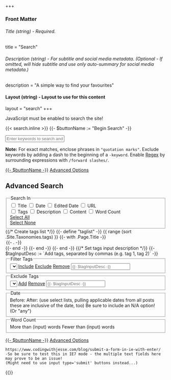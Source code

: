 +++
### Front Matter

###### Title (string) - Required.
title = "Search"

###### Description (string) - For subtitle and social media metadata. (Optional - If omitted, will hide subtitle and use only auto-summary for social media metadata.)
description = "A simple way to find your favourites"

#### Layout (string) - Layout to use for this content
layout = "search"
+++

<noscript>JavaScript must be enabled to search the site!</noscript>

{{< search.inline >}}
{{- $buttonName := "Begin Search" -}}
<form class='js-only' action='javascript:search();'>
	<input id='search-input' class='text-input long' placeholder='Enter keywords to search and click "{{- $buttonName -}}"' title='Enter a search query and click "{{- $buttonName -}}"'/>
	<p class='search-tip'>
		<b>Note:</b> For exact matches, enclose phrases in <code>"quotation marks"</code>. Exclude keywords by adding a dash to the beginning of a <code>-keyword</code>. Enable <a href='https://en.wikipedia.org/wiki/Regular_expression'>Regex</a> by surrounding expressions with <code>/forward slashes/</code>.</p>
	<p id='error-box' class='error-box hidden'></p>
	<p class='search-buttons'>
		<a href='javascript:search();' class='search-go'>{{- $buttonName -}}</a>
		<a href='javascript:openAdvanced();' id='search-adv'>Advanced Options</a>
	</p>
	<div id='advanced-opt' class=''>
		<h2>Advanced Search</h2>
		<fieldset>
			<legend>Search In</legend>
			<div class='loc-col left-col'>
				<span class='loc-item'>
					<input type='checkbox' id='loc-title' name='search-loc' value='title'>
					<label for='loc-title'>Title</label>
				</span>
				<span class='loc-item'>
					<input type='checkbox' id='loc-date' name='search-loc' value='date'>
					<label for='loc-date'>Date</label>
				</span>
				<span class='loc-item'>
					<input type='checkbox' id='loc-edited' name='search-loc' value='edited'>
					<label for='loc-edited'>Edited Date</label>
				</span>
				<span class='loc-item'>
					<input type='checkbox' id='loc-link' name='search-loc' value='link'>
					<label for='loc-link'>URL</label>
				</span>
			</div>
			<div class='loc-col right-col'>
				<span class='loc-item'>
					<input type='checkbox' id='loc-tags' name='search-loc' value='tags'>
					<label for='loc-tags'>Tags</label>
				</span>
				<span class='loc-item'>
					<input type='checkbox' id='loc-desc' name='search-loc' value='desc'>
					<label for='loc-desc'>Description</label>
				</span>
				<span class='loc-item'>
					<input type='checkbox' id='loc-text' name='search-loc' value='text'>
					<label for='loc-text'>Content</label>
				</span>
				<span class='loc-item'>
					<input type='checkbox' id='loc-words' name='search-loc' value='words'>
					<label for='loc-words'>Word Count</label>
				</span>
			</div>
			<div class='loc-col left-col'>
				<a href='javascript:locAll();'>Select All</a>
			</div>
			<div class='loc-col right-col'>
				<a href='javascript:locNone();'>Select None</a>
			</div>
		</fieldset>
			{{/* Create tags list */}}
			{{- define "taglist" -}}
				{{ range (sort .Site.Taxonomies.tags) }}
					{{- with .Page.Title -}}
						<option value='{{- . -}}'>{{- . -}}</option>
					{{- end -}}
				{{- end -}}
			{{- end -}}
			{{/* Set tags input description */}}
			{{- $tagInputDesc := `Add tags, separated by commas (e.g. tag 1, tag 2)` -}}
		<fieldset id='tag-filter'>
			<legend>Filter Tags</legend>
			<select name='include-tag' class='tag-select tag-input'>{{- template "taglist" . -}}</select>
			<a href='javascript:inclTag(tag-input);' class='tag-input'>Include</a>
			<a href='javascript:exclTag(tag-input);' class='tag-input'>Exclude</a>
			<a href='javascript:removeTag(tag-input);' class='tag-input'>Remove</a>
			<input id='tag-input' class='text-input long' placeholder='{{- $tagInputDesc -}}' title='{{- $tagInputDesc -}}'/>
		</fieldset>
		<fieldset>
			<legend>Exclude Tags</legend>
			<select name='exclude-tag' class='tag-select tag-input'>{{- template "taglist" . -}}</select>
			<a href='javascript:addTag(excl-tag-input);' class='tag-input'>Add</a>
			<a href='javascript:removeTag(excl-tag-input);' class='tag-input'>Remove</a>
			<input id='excl-tag-input' class='text-input long' placeholder='{{- $tagInputDesc -}}' title='{{- $tagInputDesc -}}'/>
		</fieldset>
		<fieldset>
			<legend>Date</legend>
			Before:
			After:
			(use select lists, pulling applicable dates from all posts
		these are inclusive of the date, too)
		Be sure to include an N/A option! (Or "any")
		</fieldset>
		<fieldset>
			<legend>Word Count</legend>
			More than (input) words
			Fewer than (input) words
		</fieldset>
		<p class='search-buttons'>
			<a href='javascript:search();' class='search-go'>{{- $buttonName -}}</a>
			<a href='javascript:openAdvanced();' id='search-adv-foot'>Advanced Options</a>
		</p>
	</div>
	
	https://www.codingwithjesse.com/blog/submit-a-form-in-ie-with-enter/
	-So be sure to test this in IE7 mode - the multiple text fields here may prove to be an issue!
	(Might need to use input type='submit' buttons instead...)
	
	
</form>

<div id='results-container'></div>
{{</ search.inline >}}
